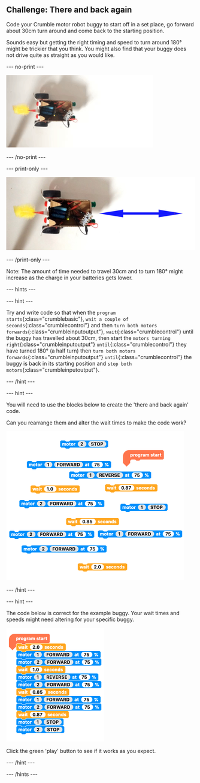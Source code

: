 ## Challenge: There and back again

Code your Crumble motor robot buggy to start off in a set place, go forward about 30cm turn around and come back to the starting position.

Sounds easy but getting the right timing and speed to turn around 180° might be trickier that you think. You might also find that your buggy does not drive quite as straight as you would like.

--- no-print ---

![There and back challenge](images/thereAndBack_completedTask.gif)

--- /no-print ---

--- print-only ---

![There and back challenge](images/thereAndBack_completedTask.png)

--- /print-only ---

Note: The amount of time needed to travel 30cm and to turn 180° might increase as the charge in your batteries gets lower.

--- hints ---

--- hint ---

Try and write code so that when the `program starts`{:class="crumblebasic"}, `wait a couple of seconds`{:class="crumblecontrol"} and then `turn both motors forwards`{:class="crumbleinputoutput"}, `wait`{:class="crumblecontrol"} until the buggy has travelled about 30cm, then start the `motors turning right`{:class="crumbleinputoutput"} `until`{:class="crumblecontrol"} they have turned 180° (a half turn) then `turn both motors forwards`{:class="crumbleinputoutput"} `until`{:class="crumblecontrol"} the buggy is back in its starting position and `stop both motors`{:class="crumbleinputoutput"}.

--- /hint ---

--- hint ---

You will need to use the blocks below to create the 'there and back again' code.

Can you rearrange them and alter the wait times to make the code work?

![There and back challenge code parsons problem](images/thereAndBack_thereAndBackCode__parsons.png)

--- /hint ---

--- hint ---

The code below is correct for the example buggy. Your wait times and speeds might need altering for your specific buggy.

![There and back challenge code solution](images/thereAndBack_thereAndBackCode_Solution.png)

Click the green 'play' button to see if it works as you expect.

--- /hint ---

--- /hints ---